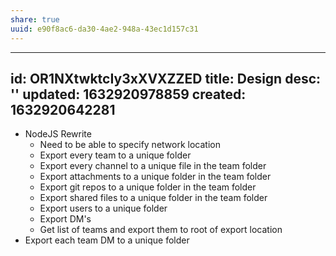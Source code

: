 ```yaml
---
share: true
uuid: e90f8ac6-da30-4ae2-948a-43ec1d157c31
---
```

---
id: OR1NXtwktcIy3xXVXZZED
title: Design
desc: ''
updated: 1632920978859
created: 1632920642281
---

* NodeJS Rewrite
  * Need to be able to specify network location
  * Export every team to a unique folder
  * Export every channel to a unique file in the team folder
  * Export attachments to a unique folder in the team folder
  * Export git repos to a unique folder in the team folder
  * Export shared files to a unique folder in the team folder
  * Export users to a unique folder
  * Export DM's
  * Get list of teams and export them to root of export location
* Export each team DM to a unique folder
